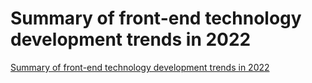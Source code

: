 # Summary of front-end technology development trends in 2022
[Summary of front-end technology development trends in 2022](https://aiwithcloud.com/2022/09/19/summary_of_front_end_technology_development_trends_in_2022/)